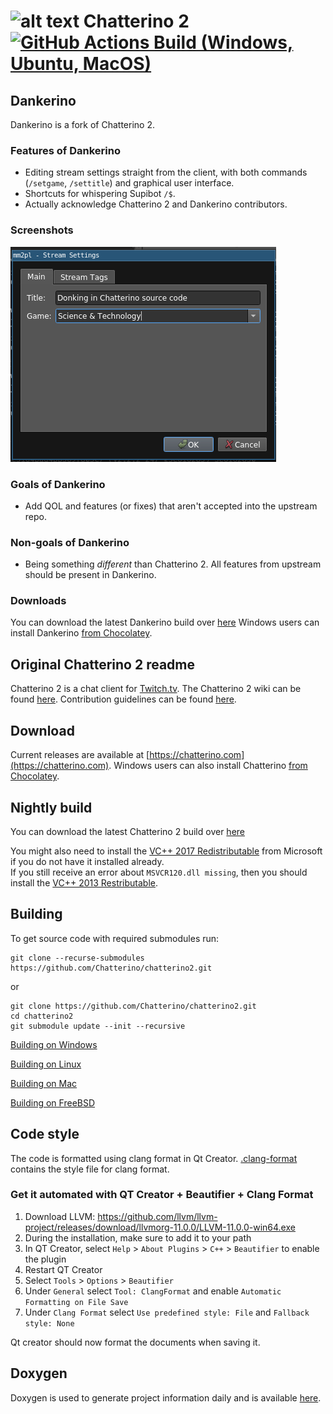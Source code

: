 ![alt text](https://fourtf.com/img/chatterino-icon-64.png)
Chatterino 2 [![GitHub Actions Build (Windows, Ubuntu, MacOS)](https://github.com/Mm2PL/chatterino2/workflows/Build/badge.svg?branch=dankerino)](https://github.com/Mm2PL/chatterino2/actions?query=workflow%3ABuild+branch%3Adankerino)
============

## Dankerino

Dankerino is a fork of Chatterino 2.

### Features of Dankerino

- Editing stream settings straight from the client, with both commands (`/setgame`, `/settitle`) and graphical user interface.
- Shortcuts for whispering Supibot `/$`.
- Actually acknowledge Chatterino 2 and Dankerino contributors.

### Screenshots

![Example of editing stream settings](./images_dankerino/example_stream_settings.png)

### Goals of Dankerino

- Add QOL and features (or fixes) that aren't accepted into the upstream repo.

### Non-goals of Dankerino

- Being something _different_ than Chatterino 2. All features from upstream should be present in Dankerino.

### Downloads
You can download the latest Dankerino build over [here](https://github.com/Mm2PL/dankerino/releases/tag/nightly-build)
Windows users can install Dankerino [from Chocolatey](https://chocolatey.org/packages/dankerino).

## Original Chatterino 2 readme

Chatterino 2 is a chat client for [Twitch.tv](https://twitch.tv).
The Chatterino 2 wiki can be found [here](https://wiki.chatterino.com).
Contribution guidelines can be found [here](https://wiki.chatterino.com/Contributing%20for%20Developers).

## Download

Current releases are available at [https://chatterino.com](https://chatterino.com).
Windows users can also install Chatterino [from Chocolatey](https://chocolatey.org/packages/chatterino).

## Nightly build

You can download the latest Chatterino 2 build over [here](https://github.com/Chatterino/chatterino2/releases/tag/nightly-build)

You might also need to install the [VC++ 2017 Redistributable](https://aka.ms/vs/15/release/vc_redist.x64.exe) from Microsoft if you do not have it installed already.  
If you still receive an error about `MSVCR120.dll missing`, then you should install the [VC++ 2013 Restributable](https://download.microsoft.com/download/2/E/6/2E61CFA4-993B-4DD4-91DA-3737CD5CD6E3/vcredist_x64.exe).

## Building

To get source code with required submodules run:

```
git clone --recurse-submodules https://github.com/Chatterino/chatterino2.git
```

or

```
git clone https://github.com/Chatterino/chatterino2.git
cd chatterino2
git submodule update --init --recursive
```

[Building on Windows](../master/BUILDING_ON_WINDOWS.md)

[Building on Linux](../master/BUILDING_ON_LINUX.md)

[Building on Mac](../master/BUILDING_ON_MAC.md)

[Building on FreeBSD](../master/BUILDING_ON_FREEBSD.md)

## Code style

The code is formatted using clang format in Qt Creator. [.clang-format](src/.clang-format) contains the style file for clang format.

### Get it automated with QT Creator + Beautifier + Clang Format

1. Download LLVM: https://github.com/llvm/llvm-project/releases/download/llvmorg-11.0.0/LLVM-11.0.0-win64.exe
2. During the installation, make sure to add it to your path
3. In QT Creator, select `Help` > `About Plugins` > `C++` > `Beautifier` to enable the plugin
4. Restart QT Creator
5. Select `Tools` > `Options` > `Beautifier`
6. Under `General` select `Tool: ClangFormat` and enable `Automatic Formatting on File Save`
7. Under `Clang Format` select `Use predefined style: File` and `Fallback style: None`

Qt creator should now format the documents when saving it.

## Doxygen

Doxygen is used to generate project information daily and is available [here](https://doxygen.chatterino.com).
